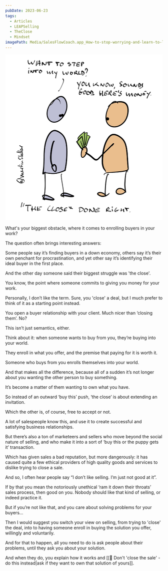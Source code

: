 ```yaml
---
pubDate: 2023-06-23
tags:
  - Articles
  - LEAPSelling
  - TheClose
  - Mindset
imagePath: Media/SalesFlowCoach.app_How-to-stop-worrying-and-learn-to-love-the-close_MartinStellar.jpg
---
```


![](Media/SalesFlowCoach.app_How-to-stop-worrying-and-learn-to-love-the-close_MartinStellar.jpg)

What's your biggest obstacle, where it comes to enrolling buyers in your work?

The question often brings interesting answers:

Some people say it’s finding buyers in a down economy, others say it’s their own penchant for procrastination, and yet other say it’s identifying their ideal buyer in the first place.

And the other day someone said their biggest struggle was 'the close'.

You know, the point where someone commits to giving you money for your work.

Personally, I don’t like the term. Sure, you 'close' a deal, but I much prefer to think of it as a starting point instead.

You open a buyer relationship with your client. Much nicer than ‘closing them’. No?

This isn’t just semantics, either.

Think about it: when someone wants to buy from you, they’re buying into your world.

They enroll in what you offer, and the premise that paying for it is worth it.

Someone who buys from you enrolls themselves into your world.

And that makes all the difference, because all of a sudden it’s not longer about you wanting the other person to buy something.

It’s become a matter of them wanting to own what you have.

So instead of an outward ‘buy this’ push, ‘the close’ is about extending an invitation.

Which the other is, of course, free to accept or not.

A lot of salespeople know this, and use it to create successful and satisfying business relationships.

But there’s also a ton of marketeers and sellers who move beyond the social nature of selling, and who make it into a sort of ‘buy this or the puppy gets it’ transaction.

Which has given sales a bad reputation, but more dangerously: it has caused quite a few ethical providers of high quality goods and services to dislike trying to close a sale.

And so, I often hear people say “I don’t like selling. I’m just not good at it”.

If by that you mean the notoriously unethical ‘ram it down their throats’ sales process, then good on you. Nobody should like that kind of selling, or indeed practice it.

But if you’re not like that, and you care about solving problems for your buyers…

Then I would suggest you switch your view on selling, from trying to 'close' the deal, into to having someone enroll in buying the solution you offer, willingly and voluntarily.

And for that to happen, all you need to do is ask people about their problems, until they ask you about your solution.

And when they do, you explain how it works and [[📄 Don't 'close the sale' - do this instead|ask if they want to own that solution of yours]].
